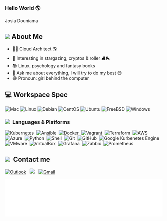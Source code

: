 ### Hello World 🌎

<!--
**Aude-Pédeprat/Aude-Pédeprat** is a ✨ _special_ ✨ repository because its `README.md` (this file) appears on your GitHub profile.

### geant image : ![image](https://user-images.githubusercontent.com/60714463/156890317-3c0791ad-378a-448f-b86b-0ecf673a728c.png)

-->
Josia Douniama

## <img src="https://media.giphy.com/media/fTsZNbPQxJWtor2LXE/giphy.gif"  width="30">&nbsp;About Me

- 👩‍💻 Cloud Architect  🌎
- 🔭 Interesting in stargazing, cryptos & roller ⛸️🛼 
- 📚 Linux, psychology and fantasy books  
- 💬 Ask me about everything, I will try to do my best 😊
- 😄 Pronoun: girl behind the computer

## 💻 Workspace Spec

![Mac](https://img.shields.io/badge/MacOS-Zsh-blue?style=for-the-badge=appveyor&logo=apple&logoColor=pink)
![Linux](https://img.shields.io/badge/Linux-lightgrey?style=for-the-badge=appveyor&logo=linux&logoColor=87CF3E)
![Debian](https://img.shields.io/badge/Debian-lightgrey?style=for-the-badge=appveyor&logo=debian&logoColor=red)
![CentOS](https://img.shields.io/badge/CentOS-lightgrey?style=for-the-badge=appveyor&logo=redhat&logoColor=red)
![Ubuntu](https://img.shields.io/badge/Ubuntu-E95420?style=for-the-badge=appveyor&logo=ubuntu&logoColor=white)
![FreeBSD](https://img.shields.io/badge/FreeBSD-blue?style=for-the-badge=appveyor&logo=freebsd&logoColor=white)
![Windows](https://img.shields.io/badge/Windows-10-0078D6?style=for-the-badge=appveyor&logo=windows&logoColor=white)


###  <img src="https://media.giphy.com/media/WUlplcMpOCEmTGBtBW/giphy.gif" width="30"> &nbsp;Languages & Platforms

![Kubernetes](https://img.shields.io/badge/Kubernetes-blue?style=for-the-badge=appveyor&logo=kubernetes&logoColor=white)&nbsp;
![Ansible](https://img.shields.io/badge/Ansible-black?style=for-the-badge=appveyor&logo=ansible&logoColor=white)&nbsp;
![Docker](https://img.shields.io/badge/Docker-20232A?style=for-the-badge=appveyor&logo=docker&logoColor=61DAFB)&nbsp;
![Vagrant](https://img.shields.io/badge/Vagrant-35495E?style=for-the-badge=appveyor&logo=vagrant&logoColor=61DAFB)&nbsp;
![Terraform](https://img.shields.io/badge/Terraform-black?style=for-the-badge=appveyor&logo=terraform&logoColor=563D7C)&nbsp;
![AWS](https://img.shields.io/badge/AWS-ED8B00?style=for-the-badge=appveyor&logo=amazon-aws&logoColor=white)&nbsp;
![Azure](https://img.shields.io/badge/Azure-0081CB?style=for-the-badge=appveyor&logo=microsoft-azure&logoColor=white)&nbsp;
![Python](https://img.shields.io/badge/Python-blue?style=for-the-badge=appveyor&logo=python&logoColor=yellow)&nbsp;
![Shell](https://img.shields.io/badge/Shell-green?style=for-the-badge=appveyor&logo=shell&logoColor=white)&nbsp;
![Git](https://img.shields.io/badge/git-%23F05033.svg?style=for-the-badge=appveyor&logo=git&logoColor=white)&nbsp;
![GitHub](https://img.shields.io/badge/GitHub-100000?style=for-the-badge=appveyor&logo=github&logoColor=white)&nbsp;
![Google Kurbenetes Engine](https://img.shields.io/badge/Google_Kurbenetes_Engine-4285F4?style=for-the-badge=appveyor&logo=google-cloud&logoColor=white)&nbsp;
![VMware](https://img.shields.io/badge/VMware-lightgrey?style=for-the-badge=appveyor&logo=vmware&logoColor=white)&nbsp;
![VirtualBox](https://img.shields.io/badge/VirtualBox-blue?style=for-the-badge=appveyor&logo=VirtualBox&logoColor=white)&nbsp;
![Grafana](https://img.shields.io/badge/Grafana-orange?style=for-the-badge=appveyor&logo=Grafana&logoColor=white)&nbsp;
![Zabbix](https://img.shields.io/badge/Zabbix-red?style=for-the-badge=appveyor&logo=zabbix&logoColor=white)&nbsp;
![Prometheus](https://img.shields.io/badge/Prometheus-orange?style=for-the-badge=appveyor&logo=prometheus&logoColor=white)&nbsp;


    	

## <img src="https://media.giphy.com/media/c5vDr1rkcbcrBwG9SX/giphy.gif" width="30">&nbsp; Contact me

<a href="mailto:josia.douniama.okana@efrei.net"><img alt="Outlook" src="https://img.shields.io/badge/Outlook-blue?style=for-the-badge=appveyor&logo=microsoft-outlook&logoColor=white" /></a> &nbsp;
<a href="https://www.linkedin.com/in/josia-douniama/"><img src="https://img.shields.io/badge/-Josia%20Douniama-blue?style=appveyor&logo=Linkedin&logoColor=white&link=https://www.linkedin.com/in/adrian-garett-sian-766775159/"/></a> &nbsp;
<a href="mailto:josiadounie@gmail.com"><img alt="Gmail" src="https://img.shields.io/badge/Gmail-D14836?style=for-the-badge=appveyor&logo=gmail&logoColor=white" /></a> &nbsp;

<img height="120" alt="Thanks for visiting my profile" width="100%" src="https://github.com/Josia-Douniama/Josia-Douniama/blob/main/ty-gif.svg" />
